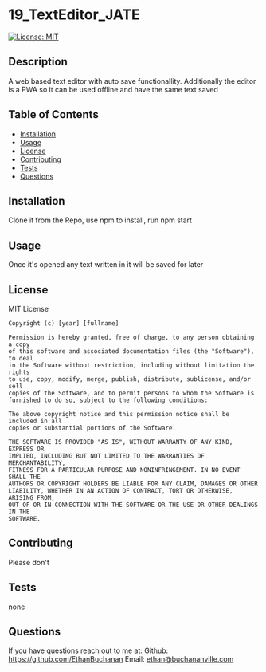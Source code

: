 # 19_TextEditor_JATE

[![License: MIT](https://img.shields.io/badge/License-MIT-yellow.svg)](https://opensource.org/licenses/MIT)

## Description
A web based text editor with auto save functionallity. Additionally the editor is a PWA so it can be used offline and have the same text saved

## Table of Contents
- [Installation](#installation)
- [Usage](#usage)
- [License](#license)
- [Contributing](#contributing)
- [Tests](#tests)
- [Questions](#questions)

## Installation
Clone it from the Repo, use npm to install, run npm start

## Usage
Once it's opened any text written in it will be saved for later
    
## License
MIT License

    Copyright (c) [year] [fullname]
    
    Permission is hereby granted, free of charge, to any person obtaining a copy
    of this software and associated documentation files (the "Software"), to deal
    in the Software without restriction, including without limitation the rights
    to use, copy, modify, merge, publish, distribute, sublicense, and/or sell
    copies of the Software, and to permit persons to whom the Software is
    furnished to do so, subject to the following conditions:
    
    The above copyright notice and this permission notice shall be included in all
    copies or substantial portions of the Software.
    
    THE SOFTWARE IS PROVIDED "AS IS", WITHOUT WARRANTY OF ANY KIND, EXPRESS OR
    IMPLIED, INCLUDING BUT NOT LIMITED TO THE WARRANTIES OF MERCHANTABILITY,
    FITNESS FOR A PARTICULAR PURPOSE AND NONINFRINGEMENT. IN NO EVENT SHALL THE
    AUTHORS OR COPYRIGHT HOLDERS BE LIABLE FOR ANY CLAIM, DAMAGES OR OTHER
    LIABILITY, WHETHER IN AN ACTION OF CONTRACT, TORT OR OTHERWISE, ARISING FROM,
    OUT OF OR IN CONNECTION WITH THE SOFTWARE OR THE USE OR OTHER DEALINGS IN THE
    SOFTWARE.

## Contributing
Please don't    
    
## Tests
none

## Questions
If you have questions reach out to me at:
Github:  https://github.com/EthanBuchanan
Email:   ethan@buchananville.com
